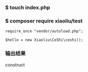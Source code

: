 ### $ touch index.php
### $ composer require xiaoliu/test
```
require_once "vendor/autoload.php";

$hello = new Xiaoliu\CeShi\ceshi();

```
### 输出结果
construct

